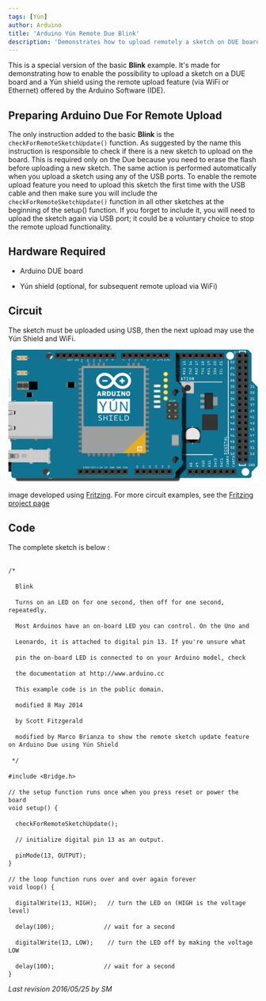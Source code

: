 ```yaml
---
tags: [Yún]
author: Arduino
title: 'Arduino Yún Remote Due Blink'
description: 'Demonstrates how to upload remotely a sketch on DUE boards.'
---
```


This is a special version of the basic **Blink** example. It's made for demonstrating how to enable the possibility to upload a sketch on a DUE board and a Yún shield using the remote upload feature (via WiFi or Ethernet) offered by the Arduino Software (IDE).

## Preparing Arduino Due For Remote Upload

The only instruction added to the basic **Blink** is the `checkForRemoteSketchUpdate()` function. As suggested by the name this instruction is responsible to check if there is a new sketch to upload on the board. This is required only on the Due because you need to erase the flash before uploading a new sketch. The same action is performed automatically when you upload a sketch using any of the USB ports.
To enable the remote upload feature you need to upload this sketch the first time with the USB cable and then make sure you will include the `checkForRemoteSketchUpdate()` function in all other sketches at the beginning of the setup() function. If you forget to include it, you will need to upload the sketch again via USB port; it could be a voluntary choice to stop the remote upload functionality.

## Hardware Required

- Arduino DUE board

- Yún shield (optional, for subsequent remote upload via WiFi)

## Circuit

The sketch must be uploaded using USB, then the next upload may use the Yún Shield and WiFi.

![The Arduino Yún Shield.](assets/ArduinoDUE_YunShield.png)

image developed using [Fritzing](http://www.fritzing.org). For more circuit examples, see the [Fritzing project page](http://fritzing.org/projects/)

## Code

The complete sketch is below :

```arduino

/*

  Blink

  Turns on an LED on for one second, then off for one second, repeatedly.

  Most Arduinos have an on-board LED you can control. On the Uno and

  Leonardo, it is attached to digital pin 13. If you're unsure what

  pin the on-board LED is connected to on your Arduino model, check

  the documentation at http://www.arduino.cc

  This example code is in the public domain.

  modified 8 May 2014

  by Scott Fitzgerald

  modified by Marco Brianza to show the remote sketch update feature on Arduino Due using Yún Shield

 */

#include <Bridge.h>

// the setup function runs once when you press reset or power the board
void setup() {

  checkForRemoteSketchUpdate();

  // initialize digital pin 13 as an output.

  pinMode(13, OUTPUT);
}

// the loop function runs over and over again forever
void loop() {

  digitalWrite(13, HIGH);   // turn the LED on (HIGH is the voltage level)

  delay(100);              // wait for a second

  digitalWrite(13, LOW);    // turn the LED off by making the voltage LOW

  delay(100);              // wait for a second
}
```


*Last revision 2016/05/25 by SM*